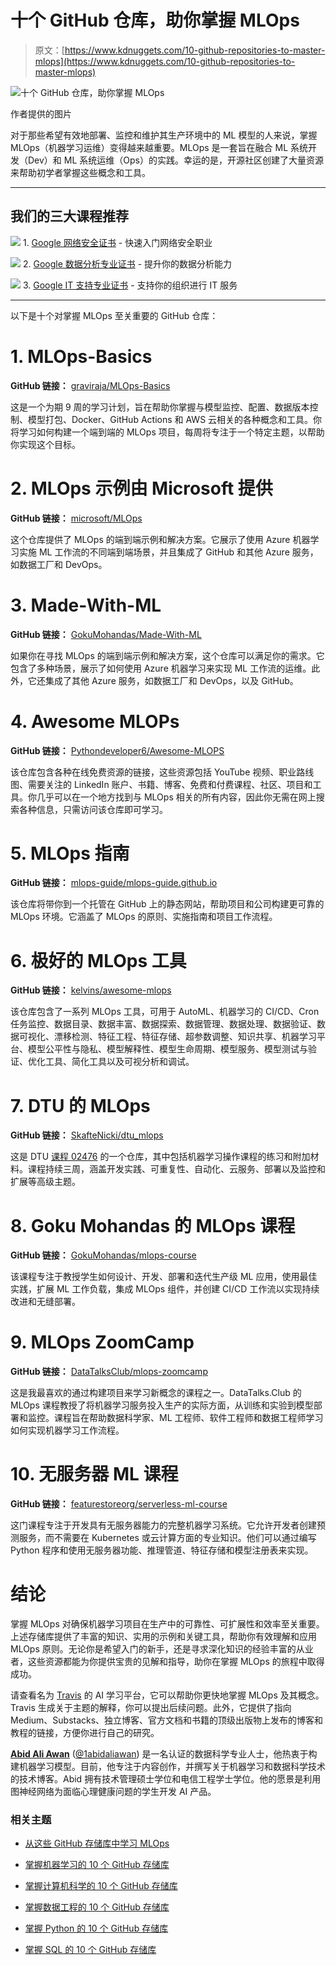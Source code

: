 # 十个 GitHub 仓库，助你掌握 MLOps

> 原文：[https://www.kdnuggets.com/10-github-repositories-to-master-mlops](https://www.kdnuggets.com/10-github-repositories-to-master-mlops)

![十个 GitHub 仓库，助你掌握 MLOps](../Images/75eefa573aa298eeafd2df2d57ca1f5b.png)

作者提供的图片

对于那些希望有效地部署、监控和维护其生产环境中的 ML 模型的人来说，掌握 MLOps（机器学习运维）变得越来越重要。MLOps 是一套旨在融合 ML 系统开发（Dev）和 ML 系统运维（Ops）的实践。幸运的是，开源社区创建了大量资源来帮助初学者掌握这些概念和工具。

* * *

## 我们的三大课程推荐

![](../Images/0244c01ba9267c002ef39d4907e0b8fb.png) 1\. [Google 网络安全证书](https://www.kdnuggets.com/google-cybersecurity) - 快速入门网络安全职业

![](../Images/e225c49c3c91745821c8c0368bf04711.png) 2\. [Google 数据分析专业证书](https://www.kdnuggets.com/google-data-analytics) - 提升你的数据分析能力

![](../Images/0244c01ba9267c002ef39d4907e0b8fb.png) 3\. [Google IT 支持专业证书](https://www.kdnuggets.com/google-itsupport) - 支持你的组织进行 IT 服务

* * *

以下是十个对掌握 MLOps 至关重要的 GitHub 仓库：

# 1\. MLOps-Basics

**GitHub 链接：** [graviraja/MLOps-Basics](https://github.com/graviraja/MLOps-Basics)

这是一个为期 9 周的学习计划，旨在帮助你掌握与模型监控、配置、数据版本控制、模型打包、Docker、GitHub Actions 和 AWS 云相关的各种概念和工具。你将学习如何构建一个端到端的 MLOps 项目，每周将专注于一个特定主题，以帮助你实现这个目标。

# 2\. MLOps 示例由 Microsoft 提供

**GitHub 链接：** [microsoft/MLOps](https://github.com/microsoft/MLOps)

这个仓库提供了 MLOps 的端到端示例和解决方案。它展示了使用 Azure 机器学习实施 ML 工作流的不同端到端场景，并且集成了 GitHub 和其他 Azure 服务，如数据工厂和 DevOps。

# 3\. Made-With-ML

**GitHub 链接：** [GokuMohandas/Made-With-ML](https://github.com/GokuMohandas/Made-With-ML)

如果你在寻找 MLOps 的端到端示例和解决方案，这个仓库可以满足你的需求。它包含了多种场景，展示了如何使用 Azure 机器学习来实现 ML 工作流的运维。此外，它还集成了其他 Azure 服务，如数据工厂和 DevOps，以及 GitHub。

# 4\. Awesome MLOPs

**GitHub 链接：** [Pythondeveloper6/Awesome-MLOPS](https://github.com/Pythondeveloper6/Awesome-MLOPS)

该仓库包含各种在线免费资源的链接，这些资源包括 YouTube 视频、职业路线图、需要关注的 LinkedIn 账户、书籍、博客、免费和付费课程、社区、项目和工具。你几乎可以在一个地方找到与 MLOps 相关的所有内容，因此你无需在网上搜索各种信息，只需访问该仓库即可学习。

# 5\. MLOps 指南

**GitHub 链接：** [mlops-guide/mlops-guide.github.io](https://github.com/mlops-guide/mlops-guide.github.io)

该仓库将带你到一个托管在 GitHub 上的静态网站，帮助项目和公司构建更可靠的 MLOps 环境。它涵盖了 MLOps 的原则、实施指南和项目工作流程。

# 6\. 极好的 MLOps 工具

**GitHub 链接：** [kelvins/awesome-mlops](https://github.com/kelvins/awesome-mlops)

该仓库包含了一系列 MLOps 工具，可用于 AutoML、机器学习的 CI/CD、Cron 任务监控、数据目录、数据丰富、数据探索、数据管理、数据处理、数据验证、数据可视化、漂移检测、特征工程、特征存储、超参数调整、知识共享、机器学习平台、模型公平性与隐私、模型解释性、模型生命周期、模型服务、模型测试与验证、优化工具、简化工具以及可视分析和调试。

# 7\. DTU 的 MLOps

**GitHub 链接：** [SkafteNicki/dtu_mlops](https://github.com/SkafteNicki/dtu_mlops)

这是 DTU [课程 02476](https://kurser.dtu.dk/course/02476) 的一个仓库，其中包括机器学习操作课程的练习和附加材料。课程持续三周，涵盖开发实践、可重复性、自动化、云服务、部署以及监控和扩展等高级主题。

# 8\. Goku Mohandas 的 MLOps 课程

**GitHub 链接：** [GokuMohandas/mlops-course](https://github.com/GokuMohandas/mlops-course)

该课程专注于教授学生如何设计、开发、部署和迭代生产级 ML 应用，使用最佳实践，扩展 ML 工作负载，集成 MLOps 组件，并创建 CI/CD 工作流以实现持续改进和无缝部署。

# 9\. MLOps ZoomCamp

**GitHub 链接：** [DataTalksClub/mlops-zoomcamp](/the-only-free-course-you-need-to-become-a-mlops-engineer)

这是我最喜欢的通过构建项目来学习新概念的课程之一。DataTalks.Club 的 MLOps 课程教授了将机器学习服务投入生产的实际方面，从训练和实验到模型部署和监控。课程旨在帮助数据科学家、ML 工程师、软件工程师和数据工程师学习如何实现机器学习工作流程。

# 10\. 无服务器 ML 课程

**GitHub 链接：** [featurestoreorg/serverless-ml-course](https://github.com/featurestoreorg/serverless-ml-course)

这门课程专注于开发具有无服务器能力的完整机器学习系统。它允许开发者创建预测服务，而不需要在 Kubernetes 或云计算方面的专业知识。他们可以通过编写 Python 程序和使用无服务器功能、推理管道、特征存储和模型注册表来实现。

# 结论

掌握 MLOps 对确保机器学习项目在生产中的可靠性、可扩展性和效率至关重要。上述存储库提供了丰富的知识、实用的示例和关键工具，帮助你有效理解和应用 MLOps 原则。无论你是希望入门的新手，还是寻求深化知识的经验丰富的从业者，这些资源都能为你提供宝贵的见解和指导，助你在掌握 MLOps 的旅程中取得成功。

请查看名为 [Travis](https://aigents.co/learn?search=mlops) 的 AI 学习平台，它可以帮助你更快地掌握 MLOps 及其概念。Travis 生成关于主题的解释，你可以提出后续问题。此外，它提供了指向 Medium、Substacks、独立博客、官方文档和书籍的顶级出版物上发布的博客和教程的链接，方便你进行自己的研究。

[](https://www.polywork.com/kingabzpro)****[Abid Ali Awan](https://www.polywork.com/kingabzpro)**** ([@1abidaliawan](https://www.linkedin.com/in/1abidaliawan)) 是一名认证的数据科学专业人士，他热衷于构建机器学习模型。目前，他专注于内容创作，并撰写关于机器学习和数据科学技术的技术博客。Abid 拥有技术管理硕士学位和电信工程学士学位。他的愿景是利用图神经网络为面临心理健康问题的学生开发 AI 产品。

### 相关主题

+   [从这些 GitHub 存储库中学习 MLOps](https://www.kdnuggets.com/2023/02/learn-mlops-github-repositories.html)

+   [掌握机器学习的 10 个 GitHub 存储库](https://www.kdnuggets.com/10-github-repositories-to-master-machine-learning)

+   [掌握计算机科学的 10 个 GitHub 存储库](https://www.kdnuggets.com/10-github-repositories-to-master-computer-science)

+   [掌握数据工程的 10 个 GitHub 存储库](https://www.kdnuggets.com/10-github-repositories-to-master-data-engineering)

+   [掌握 Python 的 10 个 GitHub 存储库](https://www.kdnuggets.com/10-github-repositories-to-master-python)

+   [掌握 SQL 的 10 个 GitHub 存储库](https://www.kdnuggets.com/10-github-repositories-to-master-sql)
